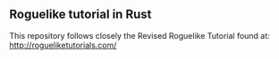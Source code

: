 Roguelike tutorial in Rust
----

This repository follows closely the Revised Roguelike Tutorial found at: http://rogueliketutorials.com/
